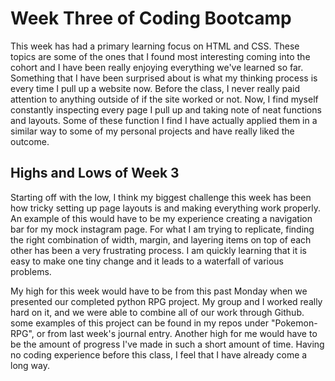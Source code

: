 # Week Three of Coding Bootcamp

This week has had a primary learning focus on HTML and CSS. These topics are some of the ones that I found most interesting coming into the cohort and I have been really enjoying everything we've learned so far. Something that I have been surprised about is what my thinking process is every time I pull up a website now. Before the class, I never really paid attention to anything outside of if the site worked or not. Now, I find myself constantly inspecting every page I pull up and taking note of neat functions and layouts. Some of these function I find I have actually applied them in a similar way to some of my personal projects and have really liked the outcome.

## Highs and Lows of Week 3

Starting off with the low, I think my biggest challenge this week has been how tricky setting up page layouts is and making everything work properly. An example of this would have to be my experience creating a navigation bar for my mock instagram page. For what I am trying to replicate, finding the right combination of width, margin, and layering items on top of each other has been a very frustrating process. I am quickly learning that it is easy to make one tiny change and it leads to a waterfall of various problems.

My high for this week would have to be from this past Monday when we presented our completed python RPG project. My group and I worked really hard on it, and we were able to combine all of our work through Github. some examples of this project can be found in my repos under "Pokemon-RPG", or from last week's journal entry. Another high for me would have to be the amount of progress I've made in such a short amount of time. Having no coding experience before this class, I feel that I have already come a long way.
